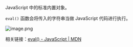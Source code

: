 JavaScript 中的标准内置对象。

`eval()` 函数会将传入的字符串当做 JavaScript 代码进行执行。

![image.png](https://cdn.jsdelivr.net/gh/breezyfrost/image-host/202304081043085.png)

相关链接：[eval() - JavaScript | MDN](https://developer.mozilla.org/zh-CN/docs/Web/JavaScript/Reference/Global_Objects/eval)